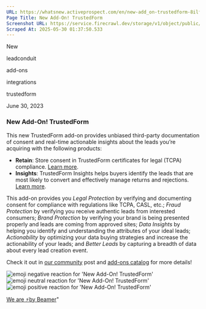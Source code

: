 ```yaml
---
URL: https://whatsnew.activeprospect.com/en/new-add_on-trustedform-8ilfNcxe
Page Title: New Add-On! TrustedForm
Screenshot URL: https://service.firecrawl.dev/storage/v1/object/public/media/screenshot-18047b83-268f-4adb-8b8f-54399758af71.png
Scraped At: 2025-05-30 01:37:50.533
---
```

New






leadconduit





add-ons





integrations





trustedform



June 30, 2023

### New Add-On! TrustedForm

This new TrustedForm add-on provides unbiased third-party documentation of consent and real-time actionable insights about the leads you’re acquiring with the following products:

- **Retain**: Store consent in TrustedForm certificates for legal (TCPA) compliance. [Learn more](https://community.activeprospect.com/posts/4986362-trustedform-retain-coming-soon).
- **Insights**: TrustedForm Insights helps buyers identify the leads that are most likely to convert and effectively manage returns and rejections. [Learn more](https://community.activeprospect.com/posts/4709758-trustedform-insights).

This add-on provides you _Legal Protection_ by verifying and documenting consent for compliance with regulations like TCPA, CASL, etc.; _Fraud Protection_ by verifying you receive authentic leads from interested consumers; _Brand Protection_ by verifying your brand is being presented properly and leads are coming from approved sites; _Data Insights_ by helping you identify and understanding the attributes of your ideal leads; _Actionability_ by optimizing your data buying strategies and increase the actionability of your leads; and _Better Leads_ by capturing a breadth of data about every lead creation event.

Check it out in [our community](https://community.activeprospect.com/posts/5098468) post and [add-ons catalog](https://activeprospect.com/add-on-services/trustedform/trustedform/) for more details!

![emoji negative reaction for 'New Add-On! TrustedForm'](https://app.getbeamer.com/images/emojiNeg.svg)![emoji neutral reaction for 'New Add-On! TrustedForm'](https://app.getbeamer.com/images/emojiNeut.svg)![emoji positive reaction for 'New Add-On! TrustedForm'](https://app.getbeamer.com/images/emojiPos.svg)

[We are ⚡by Beamer](https://www.getbeamer.com/?ref=watermark_MErKJCnu12412_public&company=ActiveProspect&watermarkRef=powered&utm_term=MErKJCnu12412&utm_content=ActiveProspect&utm_source=standalone&utm_medium=footer&utm_campaign=powered)"

